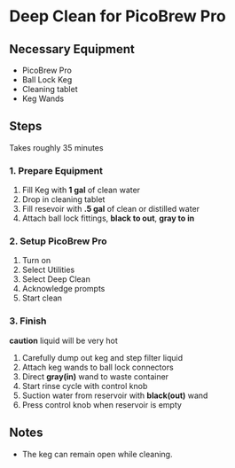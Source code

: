# Deep Clean for PicoBrew Pro

## Necessary Equipment
* PicoBrew Pro
* Ball Lock Keg
* Cleaning tablet
* Keg Wands

## Steps
Takes roughly 35 minutes

### 1. Prepare Equipment

1. Fill Keg with **1 gal** of clean water
2. Drop in cleaning tablet
3. Fill resevoir with **.5 gal** of clean or distilled water
4. Attach ball lock fittings, **black to out**, **gray to in**

### 2. Setup PicoBrew Pro

1. Turn on
2. Select Utilities
3. Select Deep Clean
4. Acknowledge prompts
5. Start clean

### 3. Finish
**caution** liquid will be very hot

1. Carefully dump out keg and step filter liquid
2. Attach keg wands to ball lock connectors
3. Direct **gray(in)** wand to waste container
4. Start rinse cycle with control knob
5. Suction water from reservoir with **black(out)** wand
6. Press control knob when reservoir is empty

## Notes
* The keg can remain open while cleaning.
